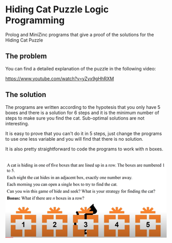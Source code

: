 # Hiding Cat Puzzle Logic Programming
Prolog and MiniZinc programs that give a proof of the solutions for the Hiding Cat Puzzle

## The problem

You can find a detailed explanation of the puzzle in the following video:

https://www.youtube.com/watch?v=yZyx9gHhRXM

## The solution

The programs are written according to the hypotesis that you only have 5 boxes and there is a solution for 6 steps and it is the minimum number of steps to make sure you find the cat. Sub-optimal solutions are not interesting.

It is easy to prove that you can't do it in 5 steps, just change the programs to use one less variable and you will find that there is no solution.

It is also pretty straightforward to code the programs to work with n boxes.

## 

![alt text](https://raw.githubusercontent.com/CiuffysHub/hiding-cat-puzzle/main/image.PNG)
